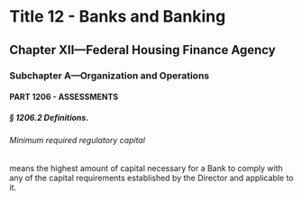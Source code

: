 
# Title 12 - Banks and Banking
## Chapter XII—Federal Housing Finance Agency
### Subchapter A—Organization and Operations
#### PART 1206 - ASSESSMENTS
##### § 1206.2 Definitions.
###### Minimum required regulatory capital

means the highest amount of capital necessary for a Bank to comply with any of the capital requirements established by the Director and applicable to it.
